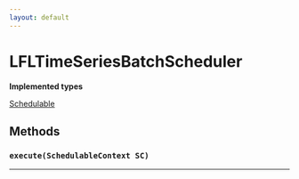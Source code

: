 ```yaml
---
layout: default
---
```

# LFLTimeSeriesBatchScheduler

**Implemented types**

[Schedulable](Schedulable)

## Methods
### `execute(SchedulableContext SC)`
---
